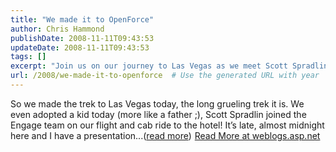 ```yaml
---
title: "We made it to OpenForce"
author: Chris Hammond
publishDate: 2008-11-11T09:43:53
updateDate: 2008-11-11T09:43:53
tags: []
excerpt: "Join us on our journey to Las Vegas as we meet Scott Spradlin and get ready for a late-night presentation. Follow the adventure at weblogs.asp.net."
url: /2008/we-made-it-to-openforce  # Use the generated URL with year
---
```

So we made the trek to Las Vegas today, the long grueling trek it is. We even adopted a kid today (more like a father ;), Scott Spradlin joined the Engage team on our flight and cab ride to the hotel! It’s late, almost midnight here and I have a presentation...(<a href="https://weblogs.asp.net/christoc/archive/2008/11/11/we-made-it-to-openforce.aspx">read more</a>)<img src="https://weblogs.asp.net/aggbug.aspx?PostID=6729093" width="1" height="1"> <a href="https://weblogs.asp.net/christoc/archive/2008/11/11/we-made-it-to-openforce.aspx">Read More at weblogs.asp.net</a>

